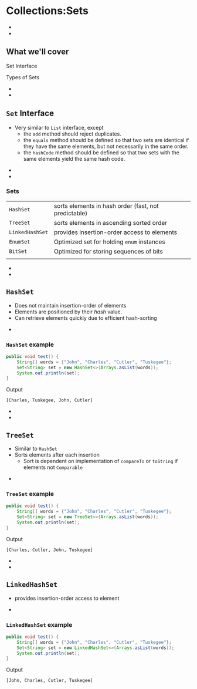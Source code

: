 # Collections:Sets

-
-

## What we'll cover

<p class="fragment fade-up">Set Interface</p>
<p class="fragment fade-up">Types of Sets</p>

-
-

## `Set` Interface

* Very similar to `List` interface, except
	* the `add` method should reject duplicates.
	* the `equals` method should be defined so that two sets are identical if they have the same elements, but not necessarily in the same order.
	* the `hashCode` method should be defined so that two sets with the same elements yield the same hash code.

-
-

### Sets

|||
| --------------- | ------------ |
| `HashSet`         | sorts elements in hash order (fast, not predictable)
| `TreeSet`         | sorts elements in ascending sorted order
| `LinkedHashSet`   | provides insertion-order access to elements
| `EnumSet`         | Optimized set for holding `enum` instances
| `BitSet`          | Optimized for storing sequences of bits
|||

-
-

## `HashSet`

* Does not maintain insertion-order of elements
* Elements are positioned by their _hash_ value.
* Can retrieve elements quickly due to efficient hash-sorting

-

### `HashSet` example

```java
public void test() {
    String[] words = {"John", "Charles", "Cutler", "Tuskegee"};
    Set<String> set = new HashSet<>(Arrays.asList(words));
    System.out.println(set);
}
```

Output

```
[Charles, Tuskegee, John, Cutler]
```

-
-

## `TreeSet`

* Similar to `HashSet`
* Sorts elements after each insertion
  * Sort is dependent on implementation of `compareTo` or `toString` if elements not `Comparable`

-

### `TreeSet` example

```java
public void test() {
    String[] words = {"John", "Charles", "Cutler", "Tuskegee"};
    Set<String> set = new TreeSet<>(Arrays.asList(words));
    System.out.println(set);
}
```

Output

```
[Charles, Cutler, John, Tuskegee]
```

-
-

## `LinkedHashSet`

* provides insertion-order access to element

-

### `LinkedHashSet` example

```java
public void test() {
    String[] words = {"John", "Charles", "Cutler", "Tuskegee"};
    Set<String> set = new LinkedHashSet<>(Arrays.asList(words));
    System.out.println(set);
}
```

Output

```
[John, Charles, Cutler, Tuskegee]
```
